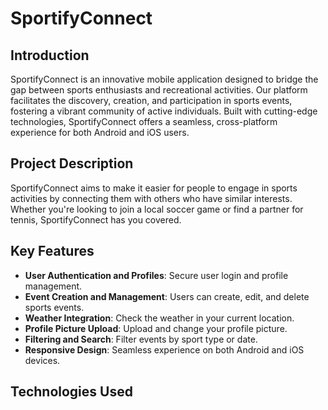 # SportifyConnect

## Introduction

SportifyConnect is an innovative mobile application designed to bridge the gap between sports enthusiasts and recreational activities. Our platform facilitates the discovery, creation, and participation in sports events, fostering a vibrant community of active individuals. Built with cutting-edge technologies, SportifyConnect offers a seamless, cross-platform experience for both Android and iOS users.

## Project Description

SportifyConnect aims to make it easier for people to engage in sports activities by connecting them with others who have similar interests. Whether you're looking to join a local soccer game or find a partner for tennis, SportifyConnect has you covered.

## Key Features

- **User Authentication and Profiles**: Secure user login and profile management.
- **Event Creation and Management**: Users can create, edit, and delete sports events.
- **Weather Integration**: Check the weather in your current location.
- **Profile Picture Upload**: Upload and change your profile picture.
- **Filtering and Search**: Filter events by sport type or date.
- **Responsive Design**: Seamless experience on both Android and iOS devices.

## Technologies Used
